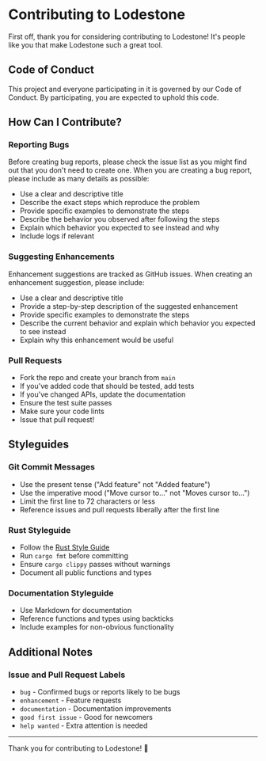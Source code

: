# Contributing to Lodestone

First off, thank you for considering contributing to Lodestone! It's people like you that make Lodestone such a great tool.

## Code of Conduct

This project and everyone participating in it is governed by our Code of Conduct. By participating, you are expected to uphold this code.

## How Can I Contribute?

### Reporting Bugs

Before creating bug reports, please check the issue list as you might find out that you don't need to create one. When you are creating a bug report, please include as many details as possible:

* Use a clear and descriptive title
* Describe the exact steps which reproduce the problem
* Provide specific examples to demonstrate the steps
* Describe the behavior you observed after following the steps
* Explain which behavior you expected to see instead and why
* Include logs if relevant

### Suggesting Enhancements

Enhancement suggestions are tracked as GitHub issues. When creating an enhancement suggestion, please include:

* Use a clear and descriptive title
* Provide a step-by-step description of the suggested enhancement
* Provide specific examples to demonstrate the steps
* Describe the current behavior and explain which behavior you expected to see instead
* Explain why this enhancement would be useful

### Pull Requests

* Fork the repo and create your branch from `main`
* If you've added code that should be tested, add tests
* If you've changed APIs, update the documentation
* Ensure the test suite passes
* Make sure your code lints
* Issue that pull request!

## Styleguides

### Git Commit Messages

* Use the present tense ("Add feature" not "Added feature")
* Use the imperative mood ("Move cursor to..." not "Moves cursor to...")
* Limit the first line to 72 characters or less
* Reference issues and pull requests liberally after the first line

### Rust Styleguide

* Follow the [Rust Style Guide](https://doc.rust-lang.org/nightly/style-guide/)
* Run `cargo fmt` before committing
* Ensure `cargo clippy` passes without warnings
* Document all public functions and types

### Documentation Styleguide

* Use Markdown for documentation
* Reference functions and types using backticks
* Include examples for non-obvious functionality

## Additional Notes

### Issue and Pull Request Labels

* `bug` - Confirmed bugs or reports likely to be bugs
* `enhancement` - Feature requests
* `documentation` - Documentation improvements
* `good first issue` - Good for newcomers
* `help wanted` - Extra attention is needed

---

Thank you for contributing to Lodestone! 🚀
